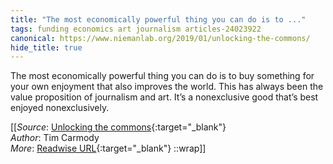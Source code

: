 ```yaml
---
title: "The most economically powerful thing you can do is to ..."
tags: funding economics art journalism articles-24023922
canonical: https://www.niemanlab.org/2019/01/unlocking-the-commons/
hide_title: true
---
```


The most economically powerful thing you can do is to buy something for your own enjoyment that also improves the world. This has always been the value proposition of journalism and art. It’s a nonexclusive good that’s best enjoyed nonexclusively.


[[_Source_: [Unlocking the commons](https://www.niemanlab.org/2019/01/unlocking-the-commons/){:target="_blank"}<br>
_Author_: Tim Carmody<br>
_More_: [Readwise URL](https://readwise.io/open/469759901){:target="_blank"}
::wrap]]